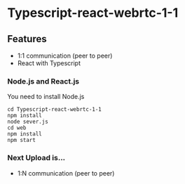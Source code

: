 # Typescript-react-webrtc-1-1

## Features
- 1:1 communication (peer to peer)
- React with Typescript

### Node.js and React.js
You need to install Node.js
```
cd Typescript-react-webrtc-1-1
npm install
node sever.js
cd web
npm install
npm start
```

### Next Upload is...
- 1:N communication (peer to peer)
